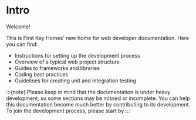 # Intro

Welcome! 

This is First Key Homes' new home for web developer documentation. Here you can find:

- Instructions for setting up the development process
- Overview of a typical web project structure
- Guides to frameworks and libraries
- Coding best practices
- Guidelines for creating unit and integration testing

:::{note}
Please keep in mind that the documentation is under heavy development, so some sections may be missed or incomplete. You can help this documentation become much better by contributing to its development. To join the development process, please start by [](./contribution/index.md)
:::
